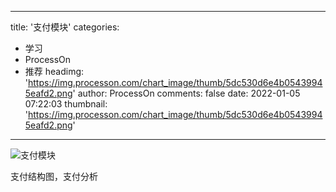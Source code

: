 
---
title: '支付模块'
categories: 
 - 学习
 - ProcessOn
 - 推荐
headimg: 'https://img.processon.com/chart_image/thumb/5dc530d6e4b05439945eafd2.png'
author: ProcessOn
comments: false
date: 2022-01-05 07:22:03
thumbnail: 'https://img.processon.com/chart_image/thumb/5dc530d6e4b05439945eafd2.png'
---

<div>   
<img class="thumb" alt="支付模块" src="https://img.processon.com/chart_image/thumb/5dc530d6e4b05439945eafd2.png" referrerpolicy="no-referrer">
<p>支付结构图，支付分析</p>  
</div>
            